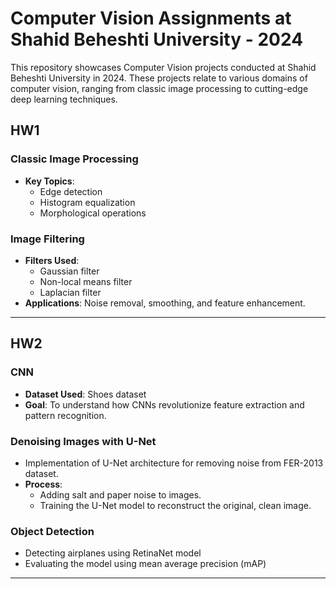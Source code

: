 # Computer Vision Assignments at Shahid Beheshti University - 2024

This repository showcases Computer Vision projects conducted at Shahid Beheshti University in 2024. These projects relate to various domains of computer vision, ranging from classic image processing to cutting-edge deep learning techniques.



## HW1

### **Classic Image Processing**
   - **Key Topics**: 
     - Edge detection 
     - Histogram equalization
     - Morphological operations
   

### **Image Filtering**
   - **Filters Used**:
     - Gaussian filter
     - Non-local means filter
     - Laplacian filter
   - **Applications**: Noise removal, smoothing, and feature enhancement.
  
  ---
## HW2

### **CNN**
   - **Dataset Used**: Shoes dataset
   - **Goal**: To understand how CNNs revolutionize feature extraction and pattern recognition.


### **Denoising Images with U-Net**
   - Implementation of U-Net architecture for removing noise from FER-2013 dataset.
   - **Process**:
     - Adding salt and paper noise to images.
     - Training the U-Net model to reconstruct the original, clean image.


### **Object Detection**
   - Detecting airplanes using RetinaNet model
   - Evaluating the model using mean average precision (mAP)
     
  
  ---


